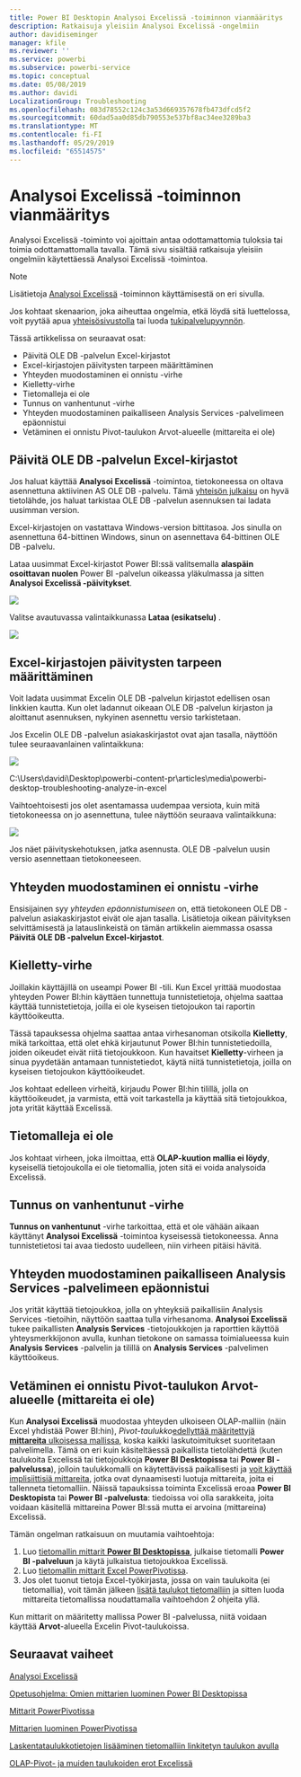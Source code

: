 ```yaml
---
title: Power BI Desktopin Analysoi Excelissä -toiminnon vianmääritys
description: Ratkaisuja yleisiin Analysoi Excelissä -ongelmiin
author: davidiseminger
manager: kfile
ms.reviewer: ''
ms.service: powerbi
ms.subservice: powerbi-service
ms.topic: conceptual
ms.date: 05/08/2019
ms.author: davidi
LocalizationGroup: Troubleshooting
ms.openlocfilehash: 083d78552c124c3a53d669357678fb473dfcd5f2
ms.sourcegitcommit: 60dad5aa0d85db790553e537bf8ac34ee3289ba3
ms.translationtype: MT
ms.contentlocale: fi-FI
ms.lasthandoff: 05/29/2019
ms.locfileid: "65514575"
---
```

# <a name="troubleshooting-analyze-in-excel"></a>Analysoi Excelissä -toiminnon vianmääritys
Analysoi Excelissä -toiminto voi ajoittain antaa odottamattomia tuloksia tai toimia odottamattomalla tavalla. Tämä sivu sisältää ratkaisuja yleisiin ongelmiin käytettäessä Analysoi Excelissä -toimintoa.

> [!NOTE]
> Lisätietoja [Analysoi Excelissä](service-analyze-in-excel.md) -toiminnon käyttämisestä on eri sivulla.
> 
> Jos kohtaat skenaarion, joka aiheuttaa ongelmia, etkä löydä sitä luettelossa, voit pyytää apua [yhteisösivustolla](http://community.powerbi.com/) tai luoda [tukipalvelupyynnön](https://powerbi.microsoft.com/support/).
> 
> 

Tässä artikkelissa on seuraavat osat:

* Päivitä OLE DB -palvelun Excel-kirjastot
* Excel-kirjastojen päivitysten tarpeen määrittäminen
* Yhteyden muodostaminen ei onnistu -virhe
* Kielletty-virhe
* Tietomalleja ei ole
* Tunnus on vanhentunut -virhe
* Yhteyden muodostaminen paikalliseen Analysis Services -palvelimeen epäonnistui
* Vetäminen ei onnistu Pivot-taulukon Arvot-alueelle (mittareita ei ole)

## <a name="update-excel-libraries-for-the-ole-db-provider"></a>Päivitä OLE DB -palvelun Excel-kirjastot
Jos haluat käyttää **Analysoi Excelissä** -toimintoa, tietokoneessa on oltava asennettuna aktiivinen AS OLE DB -palvelu. Tämä [yhteisön julkaisu](http://community.powerbi.com/t5/Service/Analyze-in-Excel-Initialization-of-the-data-source-failed/m-p/30837#M8081) on hyvä tietolähde, jos haluat tarkistaa OLE DB -palvelun asennuksen tai ladata uusimman version.

Excel-kirjastojen on vastattava Windows-version bittitasoa. Jos sinulla on asennettuna 64-bittinen Windows, sinun on asennettava 64-bittinen OLE DB -palvelu.

Lataa uusimmat Excel-kirjastot Power BI:ssä valitsemalla **alaspäin osoittavan nuolen** Power BI -palvelun oikeassa yläkulmassa ja sitten **Analysoi Excelissä -päivitykset**.

![](media/desktop-troubleshooting-analyze-in-excel/tshoot-analyze-excel_1.png)

Valitse avautuvassa valintaikkunassa **Lataa (esikatselu)** .

![](media/desktop-troubleshooting-analyze-in-excel/tshoot-analyze-excel_2.png)

## <a name="determining-whether-you-need-to-update-your-excel-libraries"></a>Excel-kirjastojen päivitysten tarpeen määrittäminen
Voit ladata uusimmat Excelin OLE DB -palvelun kirjastot edellisen osan linkkien kautta. Kun olet ladannut oikeaan OLE DB -palvelun kirjaston ja aloittanut asennuksen, nykyinen asennettu versio tarkistetaan.

Jos Excelin OLE DB -palvelun asiakaskirjastot ovat ajan tasalla, näyttöön tulee seuraavanlainen valintaikkuna:

![](media/desktop-troubleshooting-analyze-in-excel/troubleshoot-analyze-excel_3.png)

C:\Users\davidi\Desktop\powerbi-content-pr\articles\media\powerbi-desktop-troubleshooting-analyze-in-excel

Vaihtoehtoisesti jos olet asentamassa uudempaa versiota, kuin mitä tietokoneessa on jo asennettuna, tulee näyttöön seuraava valintaikkuna:

![](media/desktop-troubleshooting-analyze-in-excel/troubleshoot-analyze-excel_2.png)

Jos näet päivityskehotuksen, jatka asennusta. OLE DB -palvelun uusin versio asennettaan tietokoneeseen.

## <a name="connection-cannot-be-made-error"></a>Yhteyden muodostaminen ei onnistu -virhe
Ensisijainen syy *yhteyden epäonnistumiseen* on, että tietokoneen OLE DB -palvelun asiakaskirjastot eivät ole ajan tasalla. Lisätietoja oikean päivityksen selvittämisestä ja latauslinkeistä on tämän artikkelin aiemmassa osassa **Päivitä OLE DB -palvelun Excel-kirjastot**.

## <a name="forbidden-error"></a>Kielletty-virhe
Joillakin käyttäjillä on useampi Power BI -tili. Kun Excel yrittää muodostaa yhteyden Power BI:hin käyttäen tunnettuja tunnistetietoja, ohjelma saattaa käyttää tunnistetietoja, joilla ei ole kyseisen tietojoukon tai raportin käyttöoikeutta.

Tässä tapauksessa ohjelma saattaa antaa virhesanoman otsikolla **Kielletty**, mikä tarkoittaa, että olet ehkä kirjautunut Power BI:hin tunnistetiedoilla, joiden oikeudet eivät riitä tietojoukkoon. Kun havaitset **Kielletty**-virheen ja sinua pyydetään antamaan tunnistetiedot, käytä niitä tunnistetietoja, joilla on kyseisen tietojoukon käyttöoikeudet.

Jos kohtaat edelleen virheitä, kirjaudu Power BI:hin tilillä, jolla on käyttöoikeudet, ja varmista, että voit tarkastella ja käyttää sitä tietojoukkoa, jota yrität käyttää Excelissä.

## <a name="no-data-models"></a>Tietomalleja ei ole
Jos kohtaat virheen, joka ilmoittaa, että **OLAP-kuution mallia ei löydy**, kyseisellä tietojoukolla ei ole tietomallia, joten sitä ei voida analysoida Excelissä.

## <a name="token-expired-error"></a>Tunnus on vanhentunut -virhe
**Tunnus on vanhentunut** -virhe tarkoittaa, että et ole vähään aikaan käyttänyt **Analysoi Excelissä** -toimintoa kyseisessä tietokoneessa. Anna tunnistetietosi tai avaa tiedosto uudelleen, niin virheen pitäisi hävitä.

## <a name="unable-to-access-on-premises-analysis-services"></a>Yhteyden muodostaminen paikalliseen Analysis Services -palvelimeen epäonnistui
Jos yrität käyttää tietojoukkoa, jolla on yhteyksiä paikallisiin Analysis Services -tietoihin, näyttöön saattaa tulla virhesanoma. **Analysoi Excelissä** tukee paikallisten **Analysis Services** -tietojoukkojen ja raporttien käyttöä yhteysmerkkijonon avulla, kunhan tietokone on samassa toimialueessa kuin **Analysis Services** -palvelin ja tilillä on **Analysis Services** -palvelimen käyttöoikeus.

## <a name="cant-drag-anything-to-the-pivottable-values-area-no-measures"></a>Vetäminen ei onnistu Pivot-taulukon Arvot-alueelle (mittareita ei ole)
Kun **Analysoi Excelissä** muodostaa yhteyden ulkoiseen OLAP-malliin (näin Excel yhdistää Power BI:hin), *Pivot-taulukko*[edellyttää määritettyjä **mittareita** ulkoisessa mallissa](https://support.microsoft.com/kb/234700), koska kaikki laskutoimitukset suoritetaan palvelimella. Tämä on eri kuin käsiteltäessä paikallista tietolähdettä (kuten taulukoita Excelissä tai tietojoukkoja **Power BI Desktopissa** tai **Power BI -palvelussa**), jolloin taulukkomalli on käytettävissä paikallisesti ja [voit käyttää implisiittisiä mittareita](https://msdn.microsoft.com/library/gg399077.aspx), jotka ovat dynaamisesti luotuja mittareita, joita ei tallenneta tietomalliin. Näissä tapauksissa toiminta Excelissä eroaa **Power BI Desktopista** tai **Power BI -palvelusta**: tiedoissa voi olla sarakkeita, joita voidaan käsitellä mittareina Power BI:ssä mutta ei arvoina (mittareina) Excelissä.

Tämän ongelman ratkaisuun on muutamia vaihtoehtoja:

1. Luo [tietomallin mittarit **Power BI Desktopissa**](desktop-tutorial-create-measures.md), julkaise tietomalli **Power BI -palveluun** ja käytä julkaistua tietojoukkoa Excelissä.
2. Luo [tietomallin mittarit Excel PowerPivotissa](https://support.office.com/article/Create-a-Measure-in-Power-Pivot-d3cc1495-b4e5-48e7-ba98-163022a71198).
3. Jos olet tuonut tietoja Excel-työkirjasta, jossa on vain taulukoita (ei tietomallia), voit tämän jälkeen [lisätä taulukot tietomalliin](https://support.office.com/article/Add-worksheet-data-to-a-Data-Model-using-a-linked-table-d3665fc3-99b0-479d-ba09-a37640f5be42) ja sitten luoda mittareita tietomallissa noudattamalla vaihtoehdon 2 ohjeita yllä.

Kun mittarit on määritetty mallissa Power BI -palvelussa, niitä voidaan käyttää **Arvot**-alueella Excelin Pivot-taulukoissa.

## <a name="next-steps"></a>Seuraavat vaiheet
[Analysoi Excelissä](service-analyze-in-excel.md)

[Opetusohjelma: Omien mittarien luominen Power BI Desktopissa](desktop-tutorial-create-measures.md)

[Mittarit PowerPivotissa](https://msdn.microsoft.com/library/gg399077.aspx)

[Mittarien luominen PowerPivotissa](https://support.office.com/article/Create-a-Measure-in-Power-Pivot-d3cc1495-b4e5-48e7-ba98-163022a71198)

[Laskentataulukkotietojen lisääminen tietomalliin linkitetyn taulukon avulla](https://support.office.com/article/Add-worksheet-data-to-a-Data-Model-using-a-linked-table-d3665fc3-99b0-479d-ba09-a37640f5be42)

[OLAP-Pivot- ja muiden taulukoiden erot Excelissä](https://support.microsoft.com/kb/234700)

